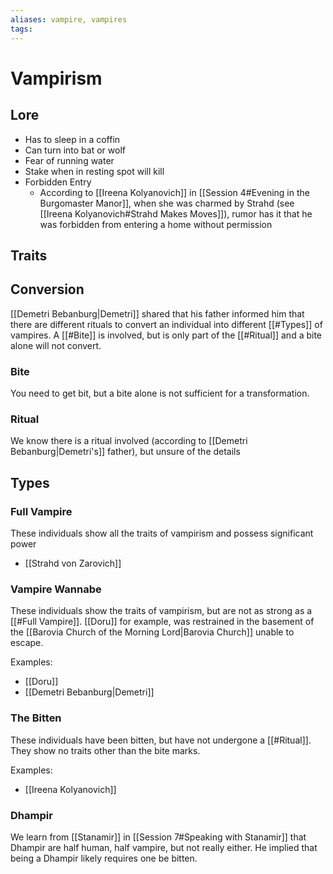 ```yaml
---
aliases: vampire, vampires
tags: 
---
```


# Vampirism 

## Lore

- Has to sleep in a coffin
- Can turn into bat or wolf
- Fear of running water
- Stake when in resting spot will kill
- Forbidden Entry
	- According to [[Ireena Kolyanovich]] in [[Session 4#Evening in the Burgomaster Manor]], when she was charmed by Strahd (see [[Ireena Kolyanovich#Strahd Makes Moves]]), rumor has it that he was forbidden from entering a home without permission


## Traits

## Conversion

[[Demetri Bebanburg|Demetri]] shared that his father informed him that there are different rituals to convert an individual into different [[#Types]] of vampires.  A [[#Bite]] is involved, but is only part of the [[#Ritual]] and a bite alone will not convert.

### Bite

You need to get bit, but a bite alone is not sufficient for a transformation.

### Ritual

We know there is a ritual involved (according to [[Demetri Bebanburg|Demetri's]] father), but unsure of the details

## Types

### Full Vampire 

These individuals show all the traits of vampirism and possess significant power

- [[Strahd von Zarovich]]

### Vampire Wannabe

These individuals show the traits of vampirism, but are not as strong as a [[#Full Vampire]].  [[Doru]] for example, was restrained in the basement of the [[Barovia Church of the Morning Lord|Barovia Church]] unable to escape.

Examples:
- [[Doru]]
- [[Demetri Bebanburg|Demetri]]

### The Bitten

These individuals have been bitten, but have not undergone a [[#Ritual]].  They show no traits other than the bite marks.

Examples:
- [[Ireena Kolyanovich]]

### Dhampir

We learn from [[Stanamir]] in [[Session 7#Speaking with Stanamir]] that Dhampir are half human, half vampire, but not really either.  He implied that being a Dhampir likely requires one be bitten.